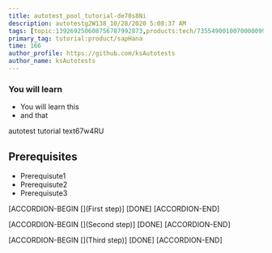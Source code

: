 ```yaml
---
title: autotest_pool_tutorial-de70s8Ni
description: autotestg2W138_10/28/2020 5:08:37 AM
tags: [topic:139269250608756787992873,products:tech/73554900100700000996,tutorial:experience/advanced]
primary_tag: tutorial:product/sapHana
time: 166
author_profile: https://github.com/ksAutotests
author_name: ksAutotests
---
```

### You will learn
- You will learn this
- and that

autotest tutorial text67w4RU

## Prerequisites
- Prerequisute1
- Prerequisute2
- Prerequisute3

[ACCORDION-BEGIN [](First step)]
[DONE]
[ACCORDION-END]

[ACCORDION-BEGIN [](Second step)]
[DONE]
[ACCORDION-END]

[ACCORDION-BEGIN [](Third step)]
[DONE]
[ACCORDION-END]

